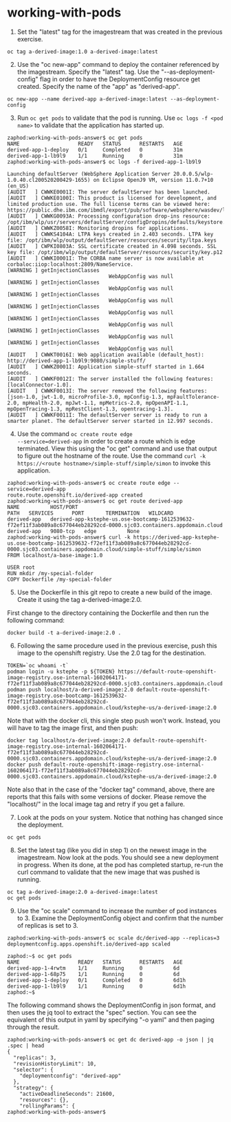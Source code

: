 # working-with-pods

1.  Set the "latest" tag for the imagestream that was created in the previous exercise.
```
oc tag a-derived-image:1.0 a-derived-image:latest
```
2.  Use the "oc new-app" command to deploy the container referenced by the imagestream. Specify the "latest" tag. Use the "--as-deployment-config" flag in order to have the DeploymentConfig resource get created. Specify the name of the "app" as "derived-app".
```
oc new-app --name derived-app a-derived-image:latest --as-deployment-config
```
3.  Run <code>oc get pods</code> to validate that the pod is running. Use <code>oc logs -f <pod name\></code> to validate that the application has started up.
```
zaphod:working-with-pods-answer$ oc get pods
NAME                   READY   STATUS      RESTARTS   AGE
derived-app-1-deploy   0/1     Completed   0          31m
derived-app-1-lb9l9    1/1     Running     0          31m
zaphod:working-with-pods-answer$ oc logs -f derived-app-1-lb9l9

Launching defaultServer (WebSphere Application Server 20.0.0.5/wlp-1.0.40.cl200520200429-1655) on Eclipse OpenJ9 VM, version 11.0.7+10 (en_US)
[AUDIT   ] CWWKE0001I: The server defaultServer has been launched.
[AUDIT   ] CWWKE0100I: This product is licensed for development, and limited production use. The full license terms can be viewed here: https://public.dhe.ibm.com/ibmdl/export/pub/software/websphere/wasdev/license/base_ilan/ilan/20.0.0.5/lafiles/en.html
[AUDIT   ] CWWKG0093A: Processing configuration drop-ins resource: /opt/ibm/wlp/usr/servers/defaultServer/configDropins/defaults/keystore.xml
[AUDIT   ] CWWKZ0058I: Monitoring dropins for applications.
[AUDIT   ] CWWKS4104A: LTPA keys created in 2.403 seconds. LTPA key file: /opt/ibm/wlp/output/defaultServer/resources/security/ltpa.keys
[AUDIT   ] CWPKI0803A: SSL certificate created in 4.098 seconds. SSL key file: /opt/ibm/wlp/output/defaultServer/resources/security/key.p12
[AUDIT   ] CWWKI0001I: The CORBA name server is now available at corbaloc:iiop:localhost:2809/NameService.
[WARNING ] getInjectionClasses 
                                 WebAppConfig was null
[WARNING ] getInjectionClasses 
                                 WebAppConfig was null
[WARNING ] getInjectionClasses 
                                 WebAppConfig was null
[WARNING ] getInjectionClasses 
                                 WebAppConfig was null
[WARNING ] getInjectionClasses 
                                 WebAppConfig was null
[WARNING ] getInjectionClasses 
                                 WebAppConfig was null
[WARNING ] getInjectionClasses 
                                 WebAppConfig was null
[AUDIT   ] CWWKT0016I: Web application available (default_host): http://derived-app-1-lb9l9:9080/simple-stuff/
[AUDIT   ] CWWKZ0001I: Application simple-stuff started in 1.664 seconds.
[AUDIT   ] CWWKF0012I: The server installed the following features: [localConnector-1.0].
[AUDIT   ] CWWKF0013I: The server removed the following features: [json-1.0, jwt-1.0, microProfile-3.0, mpConfig-1.3, mpFaultTolerance-2.0, mpHealth-2.0, mpJwt-1.1, mpMetrics-2.0, mpOpenAPI-1.1, mpOpenTracing-1.3, mpRestClient-1.3, opentracing-1.3].
[AUDIT   ] CWWKF0011I: The defaultServer server is ready to run a smarter planet. The defaultServer server started in 12.997 seconds.
```
4.  Use the command <code>oc create route edge --service=derived-app</code> in order to create a route which is edge terminated. View this using the "oc get" command and use that output to figure out the hostname of the route. Use the command <code>curl -k https://<route hostname\>/simple-stuff/simple/simon</code> to invoke this application.
```
zaphod:working-with-pods-answer$ oc create route edge --service=derived-app
route.route.openshift.io/derived-app created
zaphod:working-with-pods-answer$ oc get route derived-app
NAME          HOST/PORT                                                                                                               PATH   SERVICES      PORT       TERMINATION   WILDCARD
derived-app   derived-app-kstephe-us.ose-bootcamp-1612539632-f72ef11f3ab089a8c677044eb28292cd-0000.sjc03.containers.appdomain.cloud          derived-app   9080-tcp   edge          None
zaphod:working-with-pods-answer$ curl -k https://derived-app-kstephe-us.ose-bootcamp-1612539632-f72ef11f3ab089a8c677044eb28292cd-0000.sjc03.containers.appdomain.cloud/simple-stuff/simple/simon
FROM localhost/a-base-image:1.0

USER root
RUN mkdir /my-special-folder 
COPY Dockerfile /my-special-folder
```
5.  Use the Dockerfile in this git repo to create a new build of the image. Create it using the tag a-derived-image:2.0.

First change to the directory containing the Dockerfile and then run the following command:
```
docker build -t a-derived-image:2.0 .
```
6.  Following the same procedure used in the previous exercise, push this image to the openshift registry. Use the 2.0 tag for the destination.
```
TOKEN=`oc whoami -t`
podman login -u kstephe -p ${TOKEN} https://default-route-openshift-image-registry.ose-internal-1602064171-f72ef11f3ab089a8c677044eb28292cd-0000.sjc03.containers.appdomain.cloud
podman push localhost/a-derived-image:2.0 default-route-openshift-image-registry.ose-bootcamp-1612539632-f72ef11f3ab089a8c677044eb28292cd-0000.sjc03.containers.appdomain.cloud/kstephe-us/a-derived-image:2.0
```
Note that with the docker cli, this single step push won't work. Instead, you will have to tag the image first, and then push:
```
docker tag localhost/a-derived-image:2.0 default-route-openshift-image-registry.ose-internal-1602064171-f72ef11f3ab089a8c677044eb28292cd-0000.sjc03.containers.appdomain.cloud/kstephe-us/a-derived-image:2.0
docker push default-route-openshift-image-registry.ose-internal-1602064171-f72ef11f3ab089a8c677044eb28292cd-0000.sjc03.containers.appdomain.cloud/kstephe-us/a-derived-image:2.0
```
Note also that in the case of the "docker tag" command, above, there are reports that this fails with some versions of docker. Please remove the "localhost/" in the local image tag and retry if you get a failure.

7.  Look at the pods on your system. Notice that nothing has changed since the deployment.
```
oc get pods
```
8.  Set the latest tag (like you did in step 1) on the newest image in the imagestream. Now look at the pods. You should see a new deployment in progress. When its done, at the pod has completed startup, re-run the curl command to validate that the new image that was pushed is running.
```
oc tag a-derived-image:2.0 a-derived-image:latest
oc get pods
```
9.  Use the "oc scale" command to increase the number of pod instances to 3. Examine the DeploymentConfig object and confirm that the number of replicas is set to 3.
```
zaphod:working-with-pods-answer$ oc scale dc/derived-app --replicas=3
deploymentconfig.apps.openshift.io/derived-app scaled

zaphod:~$ oc get pods
NAME                   READY   STATUS      RESTARTS   AGE
derived-app-1-4rwtm    1/1     Running     0          6d
derived-app-1-68p75    1/1     Running     0          6d
derived-app-1-deploy   0/1     Completed   0          6d1h
derived-app-1-lb9l9    1/1     Running     0          6d1h
zaphod:~$ 
```
The following command shows the DeploymentConfig in json format, and then uses the jq tool to extract the "spec" section. You can see the equivalent of this output in yaml by specifying "-o yaml" and then paging through the result.
```
zaphod:working-with-pods-answer$ oc get dc derived-app -o json | jq .spec | head
{
  "replicas": 3,
  "revisionHistoryLimit": 10,
  "selector": {
    "deploymentconfig": "derived-app"
  },
  "strategy": {
    "activeDeadlineSeconds": 21600,
    "resources": {},
    "rollingParams": {
zaphod:working-with-pods-answer$ 
```
